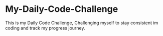 # My-Daily-Code-Challenge
This is my Daily Code Challenge, Challenging myself to stay consistent im coding and track my progress journey.
